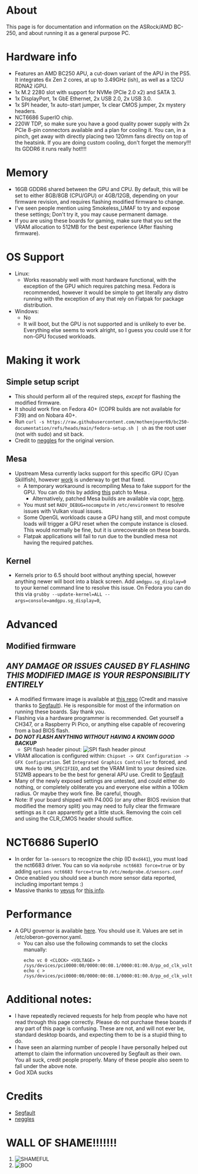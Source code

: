# About
This page is for documentation and information on the ASRock/AMD BC-250, and about running it as a general purpose PC. 

# Hardware info
- Features an AMD BC250 APU, a cut-down variant of the APU in the PS5. It integrates 6x Zen 2 cores, at up to 3.49GHz (ish), as well as a 12CU RDNA2 iGPU.
- 1x M.2 2280 slot with support for NVMe (PCIe 2.0 x2) and SATA 3.
- 1x DisplayPort, 1x GbE Ethernet, 2x USB 2.0, 2x USB 3.0.
- 1x SPI header, 1x auto-start jumper, 1x clear CMOS jumper, 2x mystery headers.
- NCT6686 SuperIO chip.
- 220W TDP, so make sure you have a good quality power supply with 2x PCIe 8-pin connectors available and a plan for cooling it. You can, in a pinch, get away with directly placing two 120mm fans directly on top of the heatsink. If you are doing custom cooling, don't forget the memory!!! Its GDDR6 it runs really hot!!!!

# Memory
- 16GB GDDR6 shared between the GPU and CPU. By default, this will be set to either 8GB/8GB (CPU/GPU) or 4GB/12GB, depending on your firmware revision, and requires flashing modified firmware to change. 
- I've seen people mention using Smokeless_UMAF to try and expose these settings; Don't try it, you may cause permanent damage.
- If you are using these boards for gaming, make sure that you set the VRAM allocation to 512MB for the best experience (After flashing firmware).

# OS Support
- Linux:
  - Works reasonably well with most hardware functional, with the exception of the GPU which requires patching mesa. Fedora is recommended, however it would be simple to get literally any distro running with the exception of any that rely on Flatpak for package distribution. 
- Windows:
  - No
  - It will boot,	but the	GPU is not supported and is unlikely to ever be. Everything else seems to work alright,	so I guess you could use it for	non-GPU focused	workloads.

# Making it work
## Simple setup script
- This should perform all of the required steps, *except* for flashing the modified firmware. 
- It should work fine on Fedora 40+ (COPR builds are not available for F39) and on Nobara 40+.  
- Run ``curl -s https://raw.githubusercontent.com/mothenjoyer69/bc250-documentation/refs/heads/main/fedora-setup.sh | sh`` as the root user (not with sudo) and sit back.
- Credit to [neggles](https://github.com/neggles) for the original version.

## Mesa
- Upstream Mesa currently lacks support for this specific GPU (Cyan Skillfish), however [work](https://gitlab.freedesktop.org/mesa/mesa/-/issues/11982) is underway to get that fixed.
  - A temporary workaround is recompiling Mesa to fake support for the GPU.  You can do this by adding [this](https://raw.githubusercontent.com/mothenjoyer69/bc250-documentation/refs/heads/main/BC250-mesa.patch) patch to Mesa .
  	- Alternatively, patched Mesa builds are available via copr, [here](https://copr.fedorainfracloud.org/coprs/g/exotic-soc/bc250-mesa/). 
  - You must set ``RADV_DEBUG=nocompute`` in ``/etc/environment`` to resolve issues with Vulkan visual issues. 
  - Some OpenGL workloads cause a GPU hang still, and most compute loads will trigger a GPU reset when the compute instance is closed. This would normally be fine, but it is unrecoverable on these boards.
  - Flatpak applications will fail to run due to the bundled mesa not having the required patches. 

## Kernel
- Kernels prior to 6.5 should boot without anything special, however anything newer will boot into a black screen. Add ``amdgpu.sg_display=0`` to your kernel command line to resolve this issue. On Fedora you can do this via ``grubby --update-kernel=ALL --args=console=amdgpu.sg_display=0``, 

# Advanced
## Modified firmware
## ***ANY DAMAGE OR ISSUES CAUSED BY FLASHING THIS MODIFIED IMAGE IS YOUR RESPONSIBILITY ENTIRELY***
- A modified firmware image is available at [this repo](https://gitlab.com/TuxThePenguin0/bc250-bios/) (Credit and massive thanks to [Segfault](https://github.com/TuxThePenguin0)). He is responsible for most of the information on running these boards. Say thank you.
- Flashing via a hardware programmer is recommended. Get yourself a CH347, or a Raspberry Pi Pico, or anything else capable of recovering from a bad BIOS flash.
- ***DO NOT FLASH ANYTHING WITHOUT HAVING A KNOWN GOOD BACKUP***
  - SPI flash header pinout:
    ![SPI flash header pinout](https://github.com/mothenjoyer69/bc250-documentation/blob/main/images/SPI_PINOUT.jpg)
- VRAM allocation is configured within: ``Chipset -> GFX Configuration -> GFX Configuration``. Set ``Integrated Graphics Controller`` to forced, and ``UMA Mode`` to  ``UMA_SPECIFIED``, and set the VRAM limit to your desired size. 512MB appears to be the best for general APU use. Credit to [Segfault](https://github.com/TuxThePenguin0)
- Many of the newly exposed settings are untested, and could either do nothing, or completely obliterate you and everyone else within a 100km radius. Or maybe they work fine. Be careful, though. 
- Note: If your board shipped with P4.00G (or any other BIOS revision that modified the memory split) you may need to fully clear the firmware settings as it can apparently get a little stuck. Removing the coin cell and using the CLR_CMOS header should suffice.        

# NCT6686 SuperIO
- In order for ``lm-sensors`` to recognize the chip (ID ``0xd441``), you must load the nct6683 driver. You can so via ``modprobe nct6683 force=true`` or by adding ``options nct6683 force=true`` to ``/etc/modprobe.d/sensors.conf``
- Once enabled you should see a bunch more sensor data reported, including important temps :)
- Massive thanks to [yeyus](https://github.com/yeyus) for [this info](https://github.com/mothenjoyer69/bc250-documentation/issues/3).

# Performance
- A GPU governor is available [here](https://gitlab.com/mothenjoyer69/oberon-governor). You should use it. Values are set in /etc/oberon-governor.yaml.
  - You can also use the following commands to set the clocks manually:
    ```
    echo vc 0 <CLOCK> <VOLTAGE> > /sys/devices/pci0000:00/0000:00:08.1/0000:01:00.0/pp_od_clk_voltage
    echo c > /sys/devices/pci0000:00/0000:00:08.1/0000:01:00.0/pp_od_clk_voltage
    ```

# Additional notes:
- I have repeatedly recieved requests for help from people who have not read through this page correctly. Please do not purchase these boards if any part of this page is confusing. These are not, and will not ever be, standard desktop boards, and expecting them to be is a stupid thing to do.
- I have seen an alarming number of people I have personally helped out attempt to claim the information uncovered by Segfault as their own. You all suck, credit people properly. Many of these people also seem to fall under the above note.
- God XDA sucks

# Credits
- [Segfault](https://github.com/TuxThePenguin0)
- [neggles](https://github.com/neggles)

# WALL OF SHAME!!!!!!!
1. ![SHAMEFUL](https://github.com/mothenjoyer69/bc250-documentation/blob/main/images/WALL_OF_SHAME_1.png)
2. ![BOO](https://github.com/mothenjoyer69/bc250-documentation/blob/main/images/WALL_OF_SHAME_2.png)
